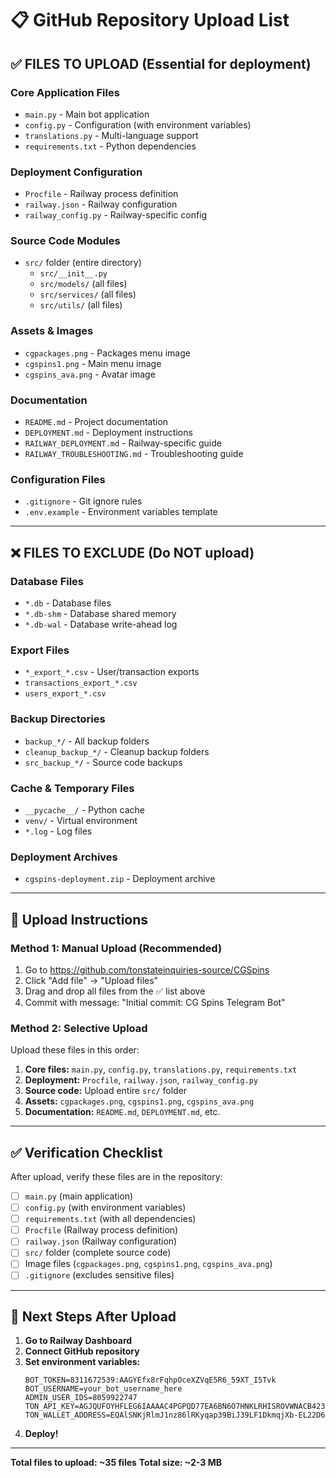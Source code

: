 # 📋 **GitHub Repository Upload List**

## ✅ **FILES TO UPLOAD** (Essential for deployment)

### **Core Application Files**
- `main.py` - Main bot application
- `config.py` - Configuration (with environment variables)
- `translations.py` - Multi-language support
- `requirements.txt` - Python dependencies

### **Deployment Configuration**
- `Procfile` - Railway process definition
- `railway.json` - Railway configuration
- `railway_config.py` - Railway-specific config

### **Source Code Modules**
- `src/` folder (entire directory)
  - `src/__init__.py`
  - `src/models/` (all files)
  - `src/services/` (all files) 
  - `src/utils/` (all files)

### **Assets & Images**
- `cgpackages.png` - Packages menu image
- `cgspins1.png` - Main menu image
- `cgspins_ava.png` - Avatar image

### **Documentation**
- `README.md` - Project documentation
- `DEPLOYMENT.md` - Deployment instructions
- `RAILWAY_DEPLOYMENT.md` - Railway-specific guide
- `RAILWAY_TROUBLESHOOTING.md` - Troubleshooting guide

### **Configuration Files**
- `.gitignore` - Git ignore rules
- `.env.example` - Environment variables template

---

## ❌ **FILES TO EXCLUDE** (Do NOT upload)

### **Database Files**
- `*.db` - Database files
- `*.db-shm` - Database shared memory
- `*.db-wal` - Database write-ahead log

### **Export Files**
- `*_export_*.csv` - User/transaction exports
- `transactions_export_*.csv`
- `users_export_*.csv`

### **Backup Directories**
- `backup_*/` - All backup folders
- `cleanup_backup_*/` - Cleanup backup folders
- `src_backup_*/` - Source code backups

### **Cache & Temporary Files**
- `__pycache__/` - Python cache
- `venv/` - Virtual environment
- `*.log` - Log files

### **Deployment Archives**
- `cgspins-deployment.zip` - Deployment archive

---

## 🚀 **Upload Instructions**

### **Method 1: Manual Upload (Recommended)**
1. Go to https://github.com/tonstateinquiries-source/CGSpins
2. Click "Add file" → "Upload files"
3. Drag and drop all files from the ✅ list above
4. Commit with message: "Initial commit: CG Spins Telegram Bot"

### **Method 2: Selective Upload**
Upload these files in this order:
1. **Core files:** `main.py`, `config.py`, `translations.py`, `requirements.txt`
2. **Deployment:** `Procfile`, `railway.json`, `railway_config.py`
3. **Source code:** Upload entire `src/` folder
4. **Assets:** `cgpackages.png`, `cgspins1.png`, `cgspins_ava.png`
5. **Documentation:** `README.md`, `DEPLOYMENT.md`, etc.

---

## ✅ **Verification Checklist**

After upload, verify these files are in the repository:
- [ ] `main.py` (main application)
- [ ] `config.py` (with environment variables)
- [ ] `requirements.txt` (with all dependencies)
- [ ] `Procfile` (Railway process definition)
- [ ] `railway.json` (Railway configuration)
- [ ] `src/` folder (complete source code)
- [ ] Image files (`cgpackages.png`, `cgspins1.png`, `cgspins_ava.png`)
- [ ] `.gitignore` (excludes sensitive files)

---

## 🎯 **Next Steps After Upload**

1. **Go to Railway Dashboard**
2. **Connect GitHub repository**
3. **Set environment variables:**
   ```
   BOT_TOKEN=8311672539:AAGYEfx8rFqhpOceXZVqE5R6_59XT_I5Tvk
   BOT_USERNAME=your_bot_username_here
   ADMIN_USER_IDS=8059922747
   TON_API_KEY=AGJQUFOYHFLEG6IAAAAC4PGPQD77EA6BN6O7HNKLRHISROVWNACB423KZS3DADE7IOXNWYI
   TON_WALLET_ADDRESS=EQAlSNKjRlmJ1nz86lRKyqap39BiJ39LF1DkmqjXb-EL22D6
   ```
4. **Deploy!**

---

**Total files to upload: ~35 files**
**Total size: ~2-3 MB**
